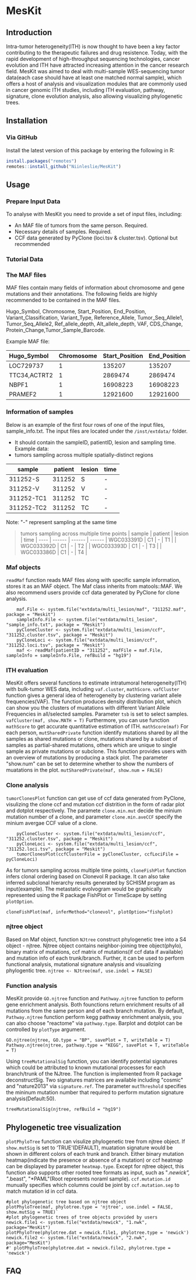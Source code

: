 # MesKit

## Introduction

Intra-tumor heterogeneity(ITH) is now thought to have been a key factor contributing to the therapeutic failures and drug resistence. Today, with the rapid development of high-throughput sequencing technologies, cancer evolution and ITH have attracted increasing attention in the cancer research field. MesKit was aimed to deal with multi-sample WES-sequencing tumor data(each case should have at least one matched normal sample), which offers a host of analysis and visualization modules that are commonly used in cancer genomic ITH studies, including ITH evaluation, pathway, signature, clone evolution analysis, also allowing visualizing phylogenetic trees.


## Installation
### Via GitHub 
Install the latest version of this package by entering the following in R:
```r
install.packages("remotes")
remotes::install_github("Niinleslie/MesKit")
```


## Usage
### Prepare Input Data
To analyse with MesKit you need to provide a set of input files, including:
  * An MAF file of tumors from the same person. Required.
  * Necessary details of samples. Required.
  * CCF data generated by PyClone (loci.tsv & cluster.tsv). Optional but recommended
  
### Tutorial Data
### The MAF files
MAF files contain many fields of information about chromosome and gene mutations and their annotations. The following fields are highly recommended to be contained in the MAF files.

Hugo_Symbol, Chromosome, Start_Position, End_Position, Variant_Classification, Variant_Type, Reference_Allele,	Tumor_Seq_Allele1, Tumor_Seq_Allele2,	Ref_allele_depth,	Alt_allele_depth,	VAF, CDS_Change, Protein_Change,Tumor_Sample_Barcode.

Example MAF file:

| Hugo_Symbol|  Chromosome | Start_Position | End_Position |  Variant_Classification | Variant_Type | Reference_Allele |  Tumor_Seq_Allele1 | Tumor_Seq_Allele2 | Ref_allele_depth |  Alt_allele_depth |  VAF | CDS_Change  | Protein_Change |  Tumor_Sample_Barcode |
|:-----| :------| :------ | :----- | :------ | :----- | :---- | :-----| :----- | :----- | :-------| :---- | :-----| :----- | :----- |
| LOC729737| 1 | 135207 | 135207  | RNA | SNP | C | C | G | 40  | 4 | 0.0909 | NA | NA | 311252-S |
|TTC34,ACTRT2| 1 | 2869474 | 2869474 |  IGR |INS | - | | CTCTCT | 43 | 8 | 0.1568 | NA |  NA | 311252-S |
|NBPF1|1 | 16908223 | 16908223 | Intron | SNP | T | T |A| 142| 8 | 0.0533 | NA| NA | 311252-S|
|PRAMEF2 | 1 | 12921600 | 12921600 | Missense_Mutation | SNP | C |  C | T |73 | 3 | 0.0394 | c.C1391T | p.P464L | 311252-S |



### Information of samples
Below is an example of the first four rows of one of the input files, sample_info.txt. The input files are located under the `/inst/extdata/` folder.

- It should contain the sampleID, patientID, lesion and sampling time. Example data:
- tumors sampling across multiple spatially-distinct regions  
  
 |  sample  |  patient |  lesion |  time  |
 ---- | ------ | ------ | ------
 | 311252-S | 311252 |  S      |   -   |
 | 311252-V |  311252  |  V  |     -   |
 |311252-TC1 | 311252 |  TC  |     -   |
 |311252-TC2 | 311252 |  TC  |     -   |
 Note: "-" represent sampling at the same time
 
> tumors sampling across multiple time points
 |  sample  |  patient |  lesion |  time  |
 ---- | ------ | ------ | ------
 | WGC033391D | C1 |  -  |    T1   |
 | WGC033392D | C1 |  -  |    T2   |
 | WGC033393D | C1 |  -  |    T3   |
 | WGC033386D | C1 |  -  |    T4   |
 

### Maf objects
`readMaf` function reads MAF files along with specific sample information, stores it as an MAF object. The Maf class inherits from matools::MAF. We also recommend users provide ccf data generated by PyClone for clone analysis.
```
	maf.File <- system.file("extdata/multi_lesion/maf", "311252.maf", package = "Meskit")
	sampleInfo.File <- system.file("extdata/multi_lesion", "sample_info.txt", package = "Meskit")
	pyCloneCluster <- system.file("extdata/multi_lesion/ccf", "311252.cluster.tsv", package = "Meskit")
	pyCloneLoci <- system.file("extdata/multi_lesion/ccf", "311252.loci.tsv", package = "Meskit")
	maf <- readMaf(patientID = "311252", mafFile = maf.File, sampleInfo = sampleInfo.File, refBuild = "hg19")
```

### ITH evaluation
MesKit offers several functions to estimate intratumoral heterogeneity(ITH) with bulk-tumor WES data, including `vaf.cluster`, `mathScore`. `vafCluster` function gives a general idea of heterogeneity by clustering variant allele frequencies(VAF). The function produces density distribution plot, which can show you the clusters of muatations with different Variant Allele Frequencies in all/selected samples.  Parameter `tsb` is set to select samples. 
`vafCluster(maf, show.MATH = T)`
Furthermore, you can use function `mathScore` to get accurate quantitative estimation of ITH.
`mathScore(maf)`
For each person, `mutSharedPrivate` function identify mutations shared by all the samples as shared mutations or clone, mutations shared by a subset of samples as partial-shared mutations, others which are unique to single sample as private mutations or subclone. This function provides users with an overview of mutations by producing a stack plot. The parameter "show.num" can be set to determine whether to show the numbers of muatations in the plot.
`mutSharedPrivate(maf, show.num = FALSE)`

### Clone analysis
`tumorClonesPlot` function can get use of ccf data generated from PyClone, visulizing the clone ccf and mutation ccf distrition in the form of radar plot and dotplot respectively. The paramete `clone.min.mut` decide the minium mutation number of a clone, and parameter `clone.min.aveCCF` specify the minium avergae CCF value of a clone.
```
	pyCloneCluster <- system.file("extdata/multi_lesion/ccf", "311252.cluster.tsv", package = "Meskit")
	pyCloneLoci <- system.file("extdata/multi_lesion/ccf", "311252.loci.tsv", package = "Meskit")
	tumorClonesPlot(ccfClusterFile = pyCloneCluster, ccfLociFile = pyCloneLoci)
```
As for tumors sampling across multiple time points, `cloneFishPlot` function infers clonal ordering based on Clonevol R package. It can also take inferred subclonal hierarchy results generated by SCHISM program as input(example). The metastatic evolvogram would be graphically represented using the R package FishPlot or TimeScape by setting `plotOption`. 
```
cloneFishPlot(maf, inferMethod="clonevol", plotOption="fishplot)
```


### njtree object
Based on Maf object, function `NJtree` construct phylogenetic tree into a S4 object - njtree. Njtree object contains neighbor-joining tree object(phylo), binary matrix of mutations, ccf matrix of mutations(if ccf data if available) and mutation info of each trunk/branch. Further, it can be used to perform functional analysis, mutational signature analysis and visualizing phylogentic tree.
`njtree <- NJtree(maf, use.indel = FALSE)`

### Function analysis
MesKit provide `GO.njtree` function and `Pathway.njtree` function to peform gene enrichment analysis. Both founctions return enrichment results of all mutations from the same person and of each branch mutation. By default, `Pathway.njtree` function perform kegg pathway enrichment analysis, you can also choose "reactome" via `pathway.type`. Barplot and dotplot can be controlled by `plotType` argument.
```
GO.njtree(njtree, GO.type = "BP", savePlot = T, writeTable = T)
Pathway.njtree(njtree, pathway.type = "KEGG", savePlot = T, writeTable = T)
```


Using `treeMutationalSig` function, you can identify potential signatures which could be attributed to known mutational processes for each branch/trunk of the NJtree. The function is implemented from R package deconstructSig. Two signatures matrices are available including "cosmic" and "nature2013" via `signature.ref`. The parameter `mutThreshold` specifies the mininum mutation number that required to perform mutation signature analysis(Default:50).
```	
treeMutationalSig(njtree, refBuild = "hg19")
```

## Phylogenetic tree visualization
`plotPhyloTree` function can visulize phylogenetic tree from njtree object. If `show.mutSig` is set to ‘TRUE’(DEFAULT), muatation signature would be shown in different colors of each trunk and branch. Either binary mutation heatmap(indicate the presence or absence of a mutation) or ccf heatmap can be displayed by parameter `heatmap.type`. Except for njtree object, this function also supports other rooted tree formats as input, such as "*.newick", "*.beast", "*PAML"(Root represents noraml sample). `ccf.mutation.id` munually specifies which columns could be joint by `ccf.mutation.sep` to match mutation id in ccf data.
```
#plot phylogenetic tree based on njtree object
plotPhyloTree(maf, phylotree.type = 'njtree', use.indel = FALSE, show.mutSig = TRUE)`
#plot phylogenetic trees of tree objects provided by users
newick.file1 <- system.file("extdata/newick", "1.nwk", package="MesKit")
plotPhyloTree(phylotree.dat = newick.file1, phylotree.type = 'newick')
newick.file2 <- system.file("extdata/newick", "2.nwk", package="MesKit")
#' plotPhyloTree(phylotree.dat = newick.file2, phylotree.type = 'newick')
```

## FAQ
